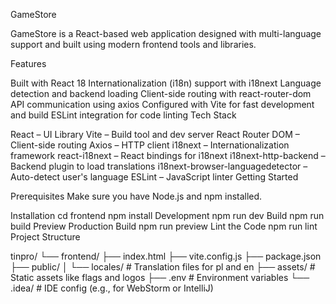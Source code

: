 GameStore

GameStore is a React-based web application designed with multi-language support and built using modern frontend tools and libraries.

Features

Built with React 18
Internationalization (i18n) support with i18next
Language detection and backend loading
Client-side routing with react-router-dom
API communication using axios
Configured with Vite for fast development and build
ESLint integration for code linting
Tech Stack

React – UI Library
Vite – Build tool and dev server
React Router DOM – Client-side routing
Axios – HTTP client
i18next – Internationalization framework
react-i18next – React bindings for i18next
i18next-http-backend – Backend plugin to load translations
i18next-browser-languagedetector – Auto-detect user's language
ESLint – JavaScript linter
Getting Started

Prerequisites
Make sure you have Node.js and npm installed.

Installation
cd frontend
npm install
Development
npm run dev
Build
npm run build
Preview Production Build
npm run preview
Lint the Code
npm run lint
Project Structure

tinpro/
└── frontend/
    ├── index.html
    ├── vite.config.js
    ├── package.json
    ├── public/
    │   └── locales/     # Translation files for pl and en
    ├── assets/          # Static assets like flags and logos
    ├── .env             # Environment variables
    └── .idea/           # IDE config (e.g., for WebStorm or IntelliJ)
